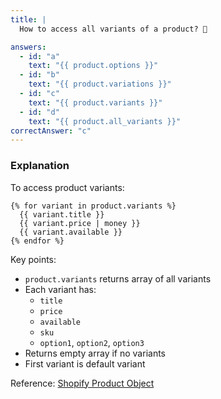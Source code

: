 ```yaml
---
title: |
  How to access all variants of a product? 🔄

answers:
  - id: "a"
    text: "{{ product.options }}"
  - id: "b"
    text: "{{ product.variations }}"
  - id: "c"
    text: "{{ product.variants }}"
  - id: "d"
    text: "{{ product.all_variants }}"
correctAnswer: "c"
---
```


### Explanation

To access product variants:

```liquid
{% for variant in product.variants %}
  {{ variant.title }}
  {{ variant.price | money }}
  {{ variant.available }}
{% endfor %}
```

Key points:
- `product.variants` returns array of all variants
- Each variant has:
  - `title`
  - `price`
  - `available`
  - `sku`
  - `option1`, `option2`, `option3`
- Returns empty array if no variants
- First variant is default variant

Reference: [Shopify Product Object](https://shopify.dev/docs/api/liquid/objects/product) 